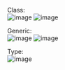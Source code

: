 Class:<br>
![image](https://github.com/allenlin000/CSharpSimpleExam/assets/145431719/a37f6961-15f5-47fe-abf2-3a994bc39496)
![image](https://github.com/allenlin000/CSharpSimpleExam/assets/145431719/ca2b3712-506f-4b6a-89d1-2b220f7b424b)


Generic:<br>
![image](https://github.com/allenlin000/CSharpSimpleExam/assets/145431719/f3de10bb-9de4-40ee-a3dd-0fa134dd961d)
![image](https://github.com/allenlin000/CSharpSimpleExam/assets/145431719/0efd79b3-608f-4ab5-b882-d7780c83296e)





Type:<br>
![image](https://github.com/allenlin000/CSharpSimpleExam/assets/145431719/d34e18ed-44a2-4edc-ad2c-d99710d6e4b3)


